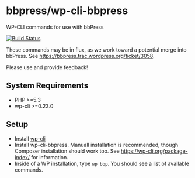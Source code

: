 # bbpress/wp-cli-bbpress

WP-CLI commands for use with bbPress

[![Build Status](https://travis-ci.org/bbpress/wp-cli-bbpress.svg?branch=master)](https://travis-ci.org/bbpress/wp-cli-bbpress)

These commands may be in flux, as we work toward a potential merge into bbPress. See https://bbpress.trac.wordpress.org/ticket/3058.

Please use and provide feedback!

## System Requirements

* PHP >=5.3
* wp-cli >=0.23.0

## Setup

* Install [wp-cli](https://wp-cli.org)
* Install wp-cli-bbpress. Manuall installation is recommended, though Composer installation should work too. See https://wp-cli.org/package-index/ for information.
* Inside of a WP installation, type `wp bbp`. You should see a list of available commands.
